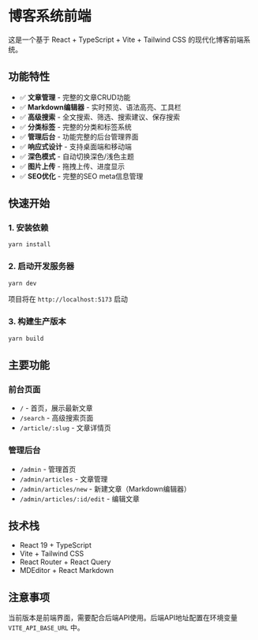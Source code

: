 # 博客系统前端

这是一个基于 React + TypeScript + Vite + Tailwind CSS 的现代化博客前端系统。

## 功能特性

- ✅ **文章管理** - 完整的文章CRUD功能
- ✅ **Markdown编辑器** - 实时预览、语法高亮、工具栏
- ✅ **高级搜索** - 全文搜索、筛选、搜索建议、保存搜索
- ✅ **分类标签** - 完整的分类和标签系统
- ✅ **管理后台** - 功能完整的后台管理界面
- ✅ **响应式设计** - 支持桌面端和移动端
- ✅ **深色模式** - 自动切换深色/浅色主题
- ✅ **图片上传** - 拖拽上传、进度显示
- ✅ **SEO优化** - 完整的SEO meta信息管理

## 快速开始

### 1. 安装依赖

```bash
yarn install
```

### 2. 启动开发服务器

```bash
yarn dev
```

项目将在 `http://localhost:5173` 启动

### 3. 构建生产版本

```bash
yarn build
```

## 主要功能

### 前台页面
- `/` - 首页，展示最新文章
- `/search` - 高级搜索页面
- `/article/:slug` - 文章详情页

### 管理后台
- `/admin` - 管理首页
- `/admin/articles` - 文章管理
- `/admin/articles/new` - 新建文章（Markdown编辑器）
- `/admin/articles/:id/edit` - 编辑文章

## 技术栈

- React 19 + TypeScript
- Vite + Tailwind CSS
- React Router + React Query
- MDEditor + React Markdown

## 注意事项

当前版本是前端界面，需要配合后端API使用。后端API地址配置在环境变量 `VITE_API_BASE_URL` 中。
